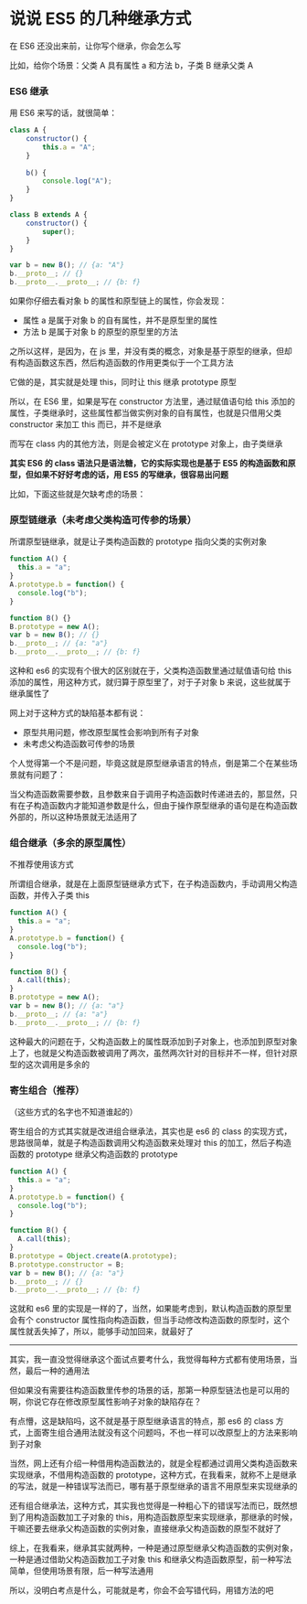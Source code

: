 # 说说 ES5 的几种继承方式

在 ES6 还没出来前，让你写个继承，你会怎么写

比如，给你个场景：父类 A 具有属性 a 和方法 b，子类 B 继承父类 A

### ES6 继承

用 ES6 来写的话，就很简单：

```javascript
class A {
    constructor() {
        this.a = "A";
    }
    
    b() {
        console.log("A");
    }
}

class B extends A {
    constructor() {
        super();
    }
}

var b = new B(); // {a: "A"}
b.__proto__; // {}
b.__proto__.__proto__; // {b: f}
```

如果你仔细去看对象 b 的属性和原型链上的属性，你会发现：

- 属性 a 是属于对象 b 的自有属性，并不是原型里的属性
- 方法 b 是属于对象 b 的原型的原型里的方法

之所以这样，是因为，在 js 里，并没有类的概念，对象是基于原型的继承，但却有构造函数这东西，然后构造函数的作用更类似于一个工具方法

它做的是，其实就是处理 this，同时让 this 继承 prototype 原型

所以，在 ES6 里，如果是写在 constructor 方法里，通过赋值语句给 this 添加的属性，子类继承时，这些属性都当做实例对象的自有属性，也就是只借用父类 constructor 来加工 this 而已，并不是继承

而写在 class 内的其他方法，则是会被定义在 prototype 对象上，由子类继承

**其实 ES6 的 class 语法只是语法糖，它的实际实现也是基于 ES5 的构造函数和原型，但如果不好好考虑的话，用 ES5 的写继承，很容易出问题**

比如，下面这些就是欠缺考虑的场景：

### 原型链继承（未考虑父类构造可传参的场景）

所谓原型链继承，就是让子类构造函数的 prototype 指向父类的实例对象

```javascript
function A() {
  this.a = "a";
}
A.prototype.b = function() {
  console.log("b");
}

function B() {}
B.prototype = new A();
var b = new B(); // {}
b.__proto__; // {a: "a"}
b.__proto__.__proto__; // {b: f}
```

这种和 es6 的实现有个很大的区别就在于，父类构造函数里通过赋值语句给 this 添加的属性，用这种方式，就归算于原型里了，对于子对象 b 来说，这些就属于继承属性了

网上对于这种方式的缺陷基本都有说：

- 原型共用问题，修改原型属性会影响到所有子对象
- 未考虑父构造函数可传参的场景

个人觉得第一个不是问题，毕竟这就是原型继承语言的特点，倒是第二个在某些场景就有问题了：

当父构造函数需要参数，且参数来自于调用子构造函数时传递进去的，那显然，只有在子构造函数内才能知道参数是什么，但由于操作原型继承的语句是在构造函数外部的，所以这种场景就无法适用了

### 组合继承（多余的原型属性）

不推荐使用该方式

所谓组合继承，就是在上面原型链继承方式下，在子构造函数内，手动调用父构造函数，并传入子类 this

```javascript
function A() {
  this.a = "a";
}
A.prototype.b = function() {
  console.log("b");
}

function B() {
  A.call(this);
}
B.prototype = new A();
var b = new B(); // {a: "a"}
b.__proto__; // {a: "a"}
b.__proto__.__proto__; // {b: f}
```

这种最大的问题在于，父构造函数上的属性既添加到子对象上，也添加到原型对象上了，也就是父构造函数被调用了两次，虽然两次针对的目标并不一样，但针对原型的这次调用是多余的

### 寄生组合（推荐）

（这些方式的名字也不知道谁起的）

寄生组合的方式其实就是改进组合继承法，其实也是 es6 的 class 的实现方式，思路很简单，就是子构造函数调用父构造函数来处理对 this 的加工，然后子构造函数的 prototype 继承父构造函数的 prototype

```javascript
function A() {
  this.a = "a";
}
A.prototype.b = function() {
  console.log("b");
}

function B() {
  A.call(this);
}
B.prototype = Object.create(A.prototype);
B.prototype.constructor = B;
var b = new B(); // {a: "a"}
b.__proto__; // {}
b.__proto__.__proto__; // {b: f}
```

这就和 es6 里的实现是一样的了，当然，如果能考虑到，默认构造函数的原型里会有个 constructor 属性指向构造函数，但当手动修改构造函数的原型时，这个属性就丢失掉了，所以，能够手动加回来，就最好了

***

其实，我一直没觉得继承这个面试点要考什么，我觉得每种方式都有使用场景，当然，最后一种的通用法

但如果没有需要往构造函数里传参的场景的话，那第一种原型链法也是可以用的啊，你说它存在修改原型属性影响子对象的缺陷存在？

有点懵，这是缺陷吗，这不就是基于原型继承语言的特点，那 es6 的 class 方式，上面寄生组合通用法就没有这个问题吗，不也一样可以改原型上的方法来影响到子对象

当然，网上还有介绍一种借用构造函数法的，就是全程都通过调用父类构造函数来实现继承，不借用构造函数的 prototype，这种方式，在我看来，就称不上是继承的写法，就是一种错误写法而已，哪有基于原型继承的语言不用原型来实现继承的

还有组合继承法，这种方式，其实我也觉得是一种粗心下的错误写法而已，既然想到了用构造函数加工子对象的 this，用构造函数原型来实现继承，那继承的时候，干嘛还要去继承父构造函数的实例对象，直接继承父构造函数的原型不就好了

综上，在我看来，继承其实就两种，一种是通过原型继承父构造函数的实例对象，一种是通过借助父构造函数加工子对象 this 和继承父构造函数原型，前一种写法简单，但使用场景有限，后一种写法通用

所以，没明白考点是什么，可能就是考，你会不会写错代码，用错方法的吧